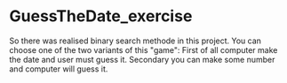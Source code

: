 # GuessTheDate_exercise
So there was realised binary search methode in this project. You can choose one of the two variants of this "game":
First of all computer make the date and user must guess it. Secondary you can make some number and computer will guess it.
